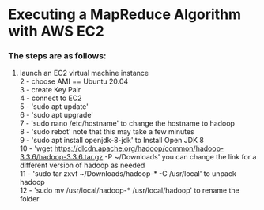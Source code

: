 # Executing a MapReduce Algorithm with AWS EC2  
### The steps are as follows:  
1. launch an EC2 virtual machine instance  
2 - choose AMI == Ubuntu 20.04  
3 - create Key Pair  
4 - connect to EC2  
5 - 'sudo apt update'  
6 - 'sudo apt upgrade'  
7 - 'sudo nano /etc/hostname' to change the hostname to hadoop  
8 - 'sudo rebot' note that this may take a few minutes  
9 - 'sudo apt install openjdk-8-jdk' to Install Open JDK 8  
10 - 'wget https://dlcdn.apache.org/hadoop/common/hadoop-3.3.6/hadoop-3.3.6.tar.gz -P ~/Downloads'  you can change the link for a different version of hadoop as needed  
11 - 'sudo tar zxvf ~/Downloads/hadoop-* -C /usr/local' to unpack hadoop  
12 - 'sudo mv /usr/local/hadoop-* /usr/local/hadoop' to rename the folder  

